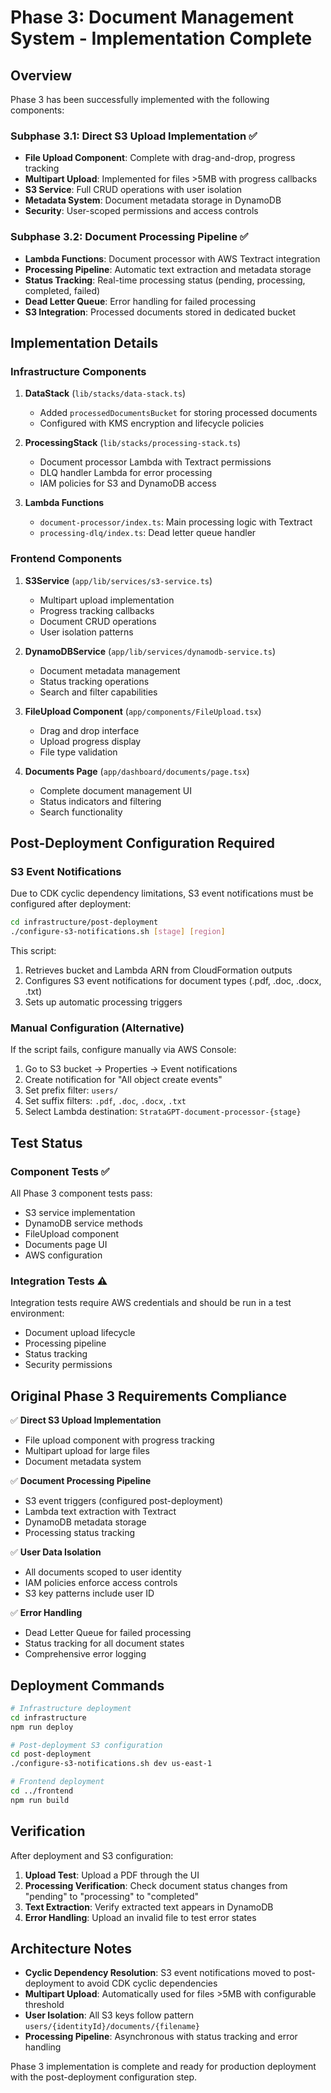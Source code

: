 # Phase 3: Document Management System - Implementation Complete

## Overview

Phase 3 has been successfully implemented with the following components:

### Subphase 3.1: Direct S3 Upload Implementation ✅
- **File Upload Component**: Complete with drag-and-drop, progress tracking
- **Multipart Upload**: Implemented for files >5MB with progress callbacks
- **S3 Service**: Full CRUD operations with user isolation
- **Metadata System**: Document metadata storage in DynamoDB
- **Security**: User-scoped permissions and access controls

### Subphase 3.2: Document Processing Pipeline ✅
- **Lambda Functions**: Document processor with AWS Textract integration
- **Processing Pipeline**: Automatic text extraction and metadata storage
- **Status Tracking**: Real-time processing status (pending, processing, completed, failed)
- **Dead Letter Queue**: Error handling for failed processing
- **S3 Integration**: Processed documents stored in dedicated bucket

## Implementation Details

### Infrastructure Components

1. **DataStack** (`lib/stacks/data-stack.ts`)
   - Added `processedDocumentsBucket` for storing processed documents
   - Configured with KMS encryption and lifecycle policies

2. **ProcessingStack** (`lib/stacks/processing-stack.ts`)
   - Document processor Lambda with Textract permissions
   - DLQ handler Lambda for error processing
   - IAM policies for S3 and DynamoDB access

3. **Lambda Functions**
   - `document-processor/index.ts`: Main processing logic with Textract
   - `processing-dlq/index.ts`: Dead letter queue handler

### Frontend Components

1. **S3Service** (`app/lib/services/s3-service.ts`)
   - Multipart upload implementation
   - Progress tracking callbacks
   - Document CRUD operations
   - User isolation patterns

2. **DynamoDBService** (`app/lib/services/dynamodb-service.ts`)
   - Document metadata management
   - Status tracking operations
   - Search and filter capabilities

3. **FileUpload Component** (`app/components/FileUpload.tsx`)
   - Drag and drop interface
   - Upload progress display
   - File type validation

4. **Documents Page** (`app/dashboard/documents/page.tsx`)
   - Complete document management UI
   - Status indicators and filtering
   - Search functionality

## Post-Deployment Configuration Required

### S3 Event Notifications
Due to CDK cyclic dependency limitations, S3 event notifications must be configured after deployment:

```bash
cd infrastructure/post-deployment
./configure-s3-notifications.sh [stage] [region]
```

This script:
1. Retrieves bucket and Lambda ARN from CloudFormation outputs
2. Configures S3 event notifications for document types (.pdf, .doc, .docx, .txt)
3. Sets up automatic processing triggers

### Manual Configuration (Alternative)
If the script fails, configure manually via AWS Console:
1. Go to S3 bucket → Properties → Event notifications
2. Create notification for "All object create events"
3. Set prefix filter: `users/`
4. Set suffix filters: `.pdf`, `.doc`, `.docx`, `.txt`
5. Select Lambda destination: `StrataGPT-document-processor-{stage}`

## Test Status

### Component Tests ✅
All Phase 3 component tests pass:
- S3 service implementation
- DynamoDB service methods
- FileUpload component
- Documents page UI
- AWS configuration

### Integration Tests ⚠️
Integration tests require AWS credentials and should be run in a test environment:
- Document upload lifecycle
- Processing pipeline
- Status tracking
- Security permissions

## Original Phase 3 Requirements Compliance

✅ **Direct S3 Upload Implementation**
- File upload component with progress tracking
- Multipart upload for large files
- Document metadata system

✅ **Document Processing Pipeline**  
- S3 event triggers (configured post-deployment)
- Lambda text extraction with Textract
- DynamoDB metadata storage
- Processing status tracking

✅ **User Data Isolation**
- All documents scoped to user identity
- IAM policies enforce access controls
- S3 key patterns include user ID

✅ **Error Handling**
- Dead Letter Queue for failed processing
- Status tracking for all document states
- Comprehensive error logging

## Deployment Commands

```bash
# Infrastructure deployment
cd infrastructure
npm run deploy

# Post-deployment S3 configuration
cd post-deployment
./configure-s3-notifications.sh dev us-east-1

# Frontend deployment
cd ../frontend
npm run build
```

## Verification

After deployment and S3 configuration:

1. **Upload Test**: Upload a PDF through the UI
2. **Processing Verification**: Check document status changes from "pending" to "processing" to "completed"
3. **Text Extraction**: Verify extracted text appears in DynamoDB
4. **Error Handling**: Upload an invalid file to test error states

## Architecture Notes

- **Cyclic Dependency Resolution**: S3 event notifications moved to post-deployment to avoid CDK cyclic dependencies
- **Multipart Upload**: Automatically used for files >5MB with configurable threshold
- **User Isolation**: All S3 keys follow pattern `users/{identityId}/documents/{filename}`
- **Processing Pipeline**: Asynchronous with status tracking and error handling

Phase 3 implementation is complete and ready for production deployment with the post-deployment configuration step.